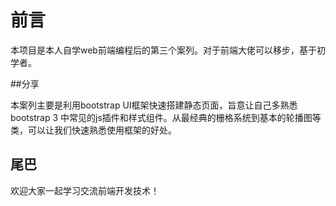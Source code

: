 # 前言
本项目是本人自学web前端编程后的第三个案列。对于前端大佬可以移步，基于初学者。

##分享

本案列主要是利用bootstrap UI框架快速搭建静态页面，旨意让自己多熟悉bootstrap 3 中常见的js插件和样式组件。从最经典的栅格系统到基本的轮播图等类，可以让我们快速熟悉使用框架的好处。


## 尾巴

欢迎大家一起学习交流前端开发技术！
